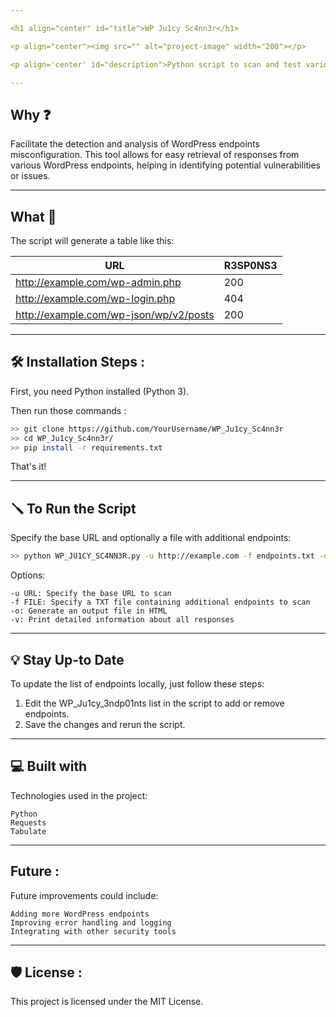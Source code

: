 ```yaml
---

<h1 align="center" id="title">WP Ju1cy Sc4nn3r</h1>

<p align="center"><img src="" alt="project-image" width="200"></p>

<p align='center' id="description">Python script to scan and test various WordPress endpoints for responses.</p>

---
```


<h2>Why ❓</h2>

<p>Facilitate the detection and analysis of WordPress endpoints misconfiguration. This tool allows for easy retrieval of responses from various WordPress endpoints, helping in identifying potential vulnerabilities or issues.</p>

---

<h2>What 📝</h2>

<p>The script will generate a table like this:</p>

| URL | R3SP0NS3 |
| --- | -------- |
| http://example.com/wp-admin.php | 200 |
| http://example.com/wp-login.php | 404 |
| http://example.com/wp-json/wp/v2/posts | 200 |

---

<h2>🛠️ Installation Steps : </h2>

<p>First, you need Python installed (Python 3).</p>

<p>Then run those commands : </p>

```bash
>> git clone https://github.com/YourUsername/WP_Ju1cy_Sc4nn3r 
>> cd WP_Ju1cy_Sc4nn3r/ 
>> pip install -r requirements.txt
```

<p>That's it!</p>

---

<h2>🪛 To Run the Script</h2>
<p>
Specify the base URL and optionally a file with additional endpoints:
</p>

```bash
>> python WP_JU1CY_SC4NN3R.py -u http://example.com -f endpoints.txt -o -v
```

Options:

    -u URL: Specify the base URL to scan
    -f FILE: Specify a TXT file containing additional endpoints to scan
    -o: Generate an output file in HTML
    -v: Print detailed information about all responses

---

<h2>💡 Stay Up-to Date</h2>

To update the list of endpoints locally, just follow these steps:

1. Edit the WP_Ju1cy_3ndp01nts list in the script to add or remove endpoints.
2. Save the changes and rerun the script.

---

<h2>💻 Built with</h2>

Technologies used in the project:

    Python
    Requests
    Tabulate

---

<h2>Future : </h2>

Future improvements could include:

    Adding more WordPress endpoints
    Improving error handling and logging
    Integrating with other security tools

---

<h2>🛡️ License : </h2>
This project is licensed under the MIT License. 